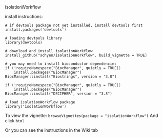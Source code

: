 isolationWorkflow


install instructions:
```
# if devtools package not yet installed, install devtools first
install.packages('devtools')

# loading devtools library
library(devtools)

# download and install isolationWorkflow
install_github("schyen/isolationWorkflow", build_vignette = TRUE)

# you may need to install bioconductor dependencies
if (!requireNamespace("BiocManager", quietly = TRUE))
    install.packages("BiocManager")
BiocManager::install("Biostrings", version = "3.8")

if (!requireNamespace("BiocManager", quietly = TRUE))
    install.packages("BiocManager")
BiocManager::install("DECIPHER", version = "3.8")

# load isolationWorkflow package
library('isolationWorkflow')
```
To view the vignette:
`browseVignettes(package = "isolationWorkflow")`
And click `html`

Or you can see the instructions in the Wiki tab
